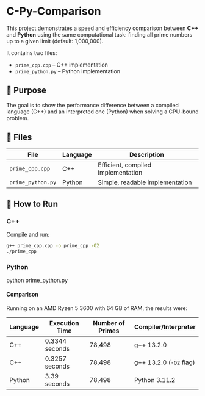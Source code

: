 # C-Py-Comparison

This project demonstrates a speed and efficiency comparison between **C++** and **Python** using the same computational task: finding all prime numbers up to a given limit (default: 1,000,000).

It contains two files:
- `prime_cpp.cpp` – C++ implementation
- `prime_python.py` – Python implementation

## 🧪 Purpose

The goal is to show the performance difference between a compiled language (C++) and an interpreted one (Python) when solving a CPU-bound problem.

## 📂 Files

| File            | Language | Description                      |
|-----------------|----------|----------------------------------|
| `prime_cpp.cpp` | C++      | Efficient, compiled implementation |
| `prime_python.py` | Python | Simple, readable implementation  |

## 🚀 How to Run

### C++

Compile and run:
```bash
g++ prime_cpp.cpp -o prime_cpp -O2
./prime_cpp
```

### Python
python prime_python.py


#### Comparison

Running on an AMD Ryzen 5 3600 with 64 GB of RAM, the results were:

| Language | Execution Time | Number of Primes | Compiler/Interpreter      |
|----------|----------------|------------------|---------------------------|
| C++      | 0.3344 seconds | 78,498           | g++ 13.2.0                |
| C++      | 0.3257 seconds | 78,498           | g++ 13.2.0 (`-O2` flag)   |
| Python   | 3.39 seconds   | 78,498           | Python 3.11.2             |